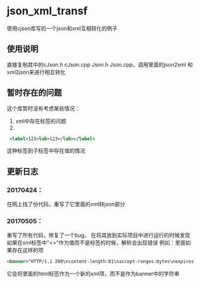json_xml_transf
===============
使用cjson库写的一个json和xml互相转化的例子
## 使用说明
直接复制其中的cJson.h cJson.cpp Json.h Json.cpp，调用里面的json2xml 和 xml2json来进行相互转化
## 暂时存在的问题
这个库暂时没有考虑某些情况：
   1. xml中存在标签的问题
   2. 
   ```xml
    <label>123<lab>123</lab></label>
  ```
  这种标签到子标签中存在值的情况
## 更新日志
 ### 20170424：
  在网上找了份代码，重写了它里面的xml转json部分
  ### 20170505：
  重写了所有代码，修复了一个bug。
  在将其放到实际项目中进行运行的时候发现如果在xml标签中"<>"作为值而不是标签的时候，解析会出现错误
  例如：里面如果存在这样的项
```xml
<banner>"HTTP/1.1 200\ncontent-length:81\naccept-ranges:bytes\nexpires:Tue, 23 Feb 2016 13:37:17 GMT\nserver:Apache\nlast-modified:Tue, 12 Jan 2010 13:48:00 GMT\nconnection:Close\netag:51-47cf7e6ee8400\ncache-control:max-age=86400\ndate:Mon, 22 Feb 2016 13:37:17 GMT\ncontent-type:text/html\n\n\n<html>\n<meta http-equiv=refresh content=0;url=http://www.baidu.com/>\n</html>\n\"</banner>
```
  它会将里面的html标签作为一个新的xml项，而不是作为banner中的字符串
